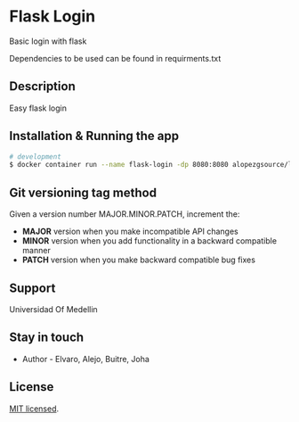 # Flask Login 

Basic login with flask 

Dependencies to be used can be found in requirments.txt

## Description

Easy flask login

## Installation & Running the app

```bash
# development
$ docker container run --name flask-login -dp 8080:8080 alopezgsource/login_integracion:0.1.0
```

## Git versioning tag method

Given a version number MAJOR.MINOR.PATCH, increment the:

- **MAJOR** version when you make incompatible API changes 
- **MINOR** version when you add functionality in a backward compatible manner
- **PATCH** version when you make backward compatible bug fixes

## Support

Universidad Of Medellin

## Stay in touch

- Author - Elvaro, Alejo, Buitre, Joha

## License

[MIT licensed](LICENSE).
